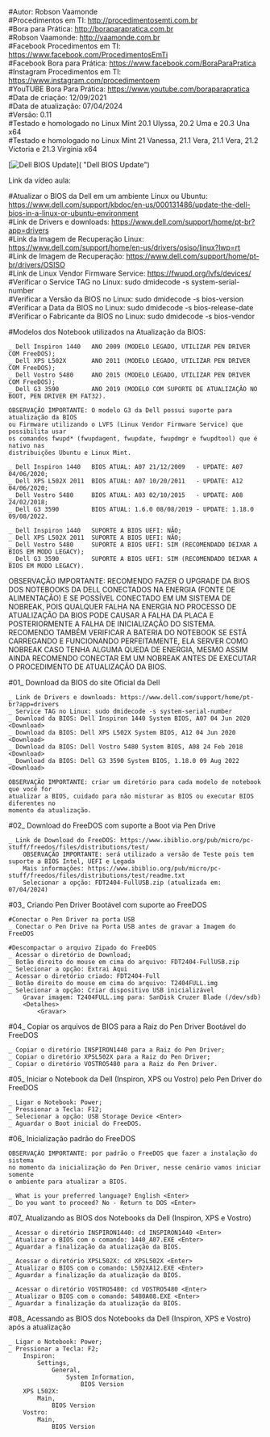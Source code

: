 #Autor: Robson Vaamonde<br>
#Procedimentos em TI: http://procedimentosemti.com.br<br>
#Bora para Prática: http://boraparapratica.com.br<br>
#Robson Vaamonde: http://vaamonde.com.br<br>
#Facebook Procedimentos em TI: https://www.facebook.com/ProcedimentosEmTi<br>
#Facebook Bora para Prática: https://www.facebook.com/BoraParaPratica<br>
#Instagram Procedimentos em TI: https://www.instagram.com/procedimentoem<br>
#YouTUBE Bora Para Prática: https://www.youtube.com/boraparapratica<br>
#Data de criação: 12/09/2021<br>
#Data de atualização: 07/04/2024<br>
#Versão: 0.11<br>
#Testado e homologado no Linux Mint 20.1 Ulyssa, 20.2 Uma e 20.3 Una x64<br>
#Testado e homologado no Linux Mint 21 Vanessa, 21.1 Vera, 21.1 Vera, 21.2 Victoria e 21.3 Virginia x64

[![Dell BIOS Update](http://img.youtube.com/vi//0.jpg)]( "Dell BIOS Update")

Link da vídeo aula: 

#Atualizar o BIOS da Dell em um ambiente Linux ou Ubuntu: https://www.dell.com/support/kbdoc/en-us/000131486/update-the-dell-bios-in-a-linux-or-ubuntu-environment<br>
#Link de Drivers e downloads: https://www.dell.com/support/home/pt-br?app=drivers<br>
#Link da Imagem de Recuperação Linux: https://www.dell.com/support/home/en-us/drivers/osiso/linux?lwp=rt<br>
#Link de Imagem de Recuperação: https://www.dell.com/support/home/pt-br/drivers/OSISO<br>
#Link de Linux Vendor Firmware Service: https://fwupd.org/lvfs/devices/<br>
#Verificar o Service TAG no Linux: sudo dmidecode -s system-serial-number<br>
#Verificar a Versão da BIOS no Linux: sudo dmidecode -s bios-version<br>
#Verificar a Data da BIOS no Linux: sudo dmidecode -s bios-release-date<br>
#Verificar o Fabricante da BIOS no Linux: sudo dmidecode -s bios-vendor

#Modelos dos Notebook utilizados na Atualização da BIOS:

	_ Dell Inspiron 1440   ANO 2009 (MODELO LEGADO, UTILIZAR PEN DRIVER COM FreeDOS);
	_ Dell XPS L502X       ANO 2011 (MODELO LEGADO, UTILIZAR PEN DRIVER COM FreeDOS);
	_ Dell Vostro 5480     ANO 2015 (MODELO LEGADO, UTILIZAR PEN DRIVER COM FreeDOS);
	_ Dell G3 3590         ANO 2019 (MODELO COM SUPORTE DE ATUALIZAÇÃO NO BOOT, PEN DRIVER EM FAT32).

	OBSERVAÇÃO IMPORTANTE: O modelo G3 da Dell possui suporte para atualização da BIOS
	ou Firmware utilizando o LVFS (Linux Vendor Firmware Service) que possibilita usar
	os comandos fwupd* (fwupdagent, fwupdate, fwupdmgr e fwupdtool) que é nativo nas
	distribuições Ubuntu e Linux Mint.

	_ Dell Inspiron 1440   BIOS ATUAL: A07 21/12/2009   - UPDATE: A07 04/06/2020;
	_ Dell XPS L502X 2011  BIOS ATUAL: A07 10/20/2011   - UPDATE: A12 04/06/2020;
	_ Dell Vostro 5480     BIOS ATUAL: A03 02/10/2015   - UPDATE: A08 24/02/2018;
	_ Dell G3 3590         BIOS ATUAL: 1.6.0 08/08/2019 - UPDATE: 1.18.0 09/08/2022.

	_ Dell Inspiron 1440   SUPORTE A BIOS UEFI: NÃO;
	_ Dell XPS L502X 2011  SUPORTE A BIOS UEFI: NÃO;
	_ Dell Vostro 5480     SUPORTE A BIOS UEFI: SIM (RECOMENDADO DEIXAR A BIOS EM MODO LEGACY);
	_ Dell G3 3590         SUPORTE A BIOS UEFI: SIM (RECOMENDADO DEIXAR A BIOS EM MODO LEGACY).

OBSERVAÇÃO IMPORTANTE: RECOMENDO FAZER O UPGRADE DA BIOS DOS NOTEBOOKS DA DELL CONECTADOS
NA ENERGIA (FONTE DE ALIMENTAÇÃO) E SE POSSÍVEL CONECTADO EM UM SISTEMA DE NOBREAK, POIS
QUALQUER FALHA NA ENERGIA NO PROCESSO DE ATUALIZAÇÃO DA BIOS PODE CAUSAR A FALHA DA PLACA
E POSTERIORMENTE A FALHA DE INICIALIZAÇÃO DO SISTEMA. RECOMENDO TAMBÉM VERIFICAR A BATERIA
DO NOTEBOOK SE ESTÁ CARREGANDO E FUNCIONANDO PERFEITAMENTE, ELA SERVER COMO NOBREAK CASO
TENHA ALGUMA QUEDA DE ENERGIA, MESMO ASSIM AINDA RECOMENDO CONECTAR EM UM NOBREAK ANTES DE
EXECUTAR O PROCEDIMENTO DE ATUALIZAÇÃO DA BIOS.

#01_ Download da BIOS do site Oficial da Dell

	_ Link de Drivers e downloads: https://www.dell.com/support/home/pt-br?app=drivers
	_ Service TAG no Linux: sudo dmidecode -s system-serial-number
	_ Download da BIOS: Dell Inspiron 1440 System BIOS, A07 04 Jun 2020 <Download>
	_ Download da BIOS: Dell XPS L502X System BIOS, A12 04 Jun 2020 <Download>
	_ Download da BIOS: Dell Vostro 5480 System BIOS, A08 24 Feb 2018 <Download>
	_ Download da BIOS: Dell G3 3590 System BIOS, 1.18.0 09 Aug 2022 <Download>

	OBSERVAÇÃO IMPORTANTE: criar um diretório para cada modelo de notebook que você for
	atualizar a BIOS, cuidado para não misturar as BIOS ou executar BIOS diferentes no
	momento da atualização.

#02_ Download do FreeDOS com suporte a Boot via Pen Drive

	_ Link de Download do FreeDOS: https://www.ibiblio.org/pub/micro/pc-stuff/freedos/files/distributions/test/
		OBSERVAÇÃO IMPORTANTE: será utilizado a versão de Teste pois tem suporte a BIOS Intel, UEFI e Legada
		Mais informações: https://www.ibiblio.org/pub/micro/pc-stuff/freedos/files/distributions/test/readme.txt
		Selecionar a opção: FDT2404-FullUSB.zip (atualizada em: 07/04/2024)

#03_ Criando Pen Driver Bootável com suporte ao FreeDOS

	#Conectar o Pen Driver na porta USB
	_ Conectar o Pen Drive na Porta USB antes de gravar a Imagem do FreeDOS

	#Descompactar o arquivo Zipado do FreeDOS
	_ Acessar o diretório de Download;
	_ Botão direito do mouse em cima do arquivo: FDT2404-FullUSB.zip
	_ Selecionar a opção: Extrai Aqui
	_ Acessar o diretório criado: FDT2404-Full
	_ Botão direito do mouse em cima do arquivo: T2404FULL.img
	_ Selecionar a opção: Criar dispositivo USB inicializável
		Gravar imagem: T2404FULL.img para: SanDisk Cruzer Blade (/dev/sdb)
		<Detalhes>
			<Gravar>

#04_ Copiar os arquivos de BIOS para a Raiz do Pen Driver Bootável do FreeDOS

	_ Copiar o diretório INSPIRON1440 para a Raiz do Pen Driver;
	_ Copiar o diretório XPSL502X para a Raiz do Pen Driver;
	_ Copiar o diretório VOSTRO5480 para a Raiz do Pen Driver.

#05_ Iniciar o Notebook da Dell (Inspiron, XPS ou Vostro) pelo Pen Driver do FreeDOS

	_ Ligar o Notebook: Power;
	_ Pressionar a Tecla: F12;
	_ Selecionar a opção: USB Storage Device <Enter>
	_ Aguardar o Boot inicial do FreeDOS.

#06_ Inicialização padrão do FreeDOS

	OBSERVAÇÃO IMPORTANTE: por padrão o FreeDOS que fazer a instalação do sistema
	no momento da inicialização do Pen Driver, nesse cenário vamos iniciar somente
	o ambiente para atualizar a BIOS.

	_ What is your preferred language? English <Enter>
	_ Do you want to proceed? No - Return to DOS <Enter>

#07_ Atualizando as BIOS dos Notebooks da Dell (Inspiron, XPS e Vostro)

	_ Acessar o diretório INSPIRON1440: cd INSPIRON1440 <Enter>
	_ Atualizar o BIOS com o comando: 1440_A07.EXE <Enter>
	_ Aguardar a finalização da atualização da BIOS.

	_ Acessar o diretório XPSL502X: cd XPSL502X <Enter>
	_ Atualizar o BIOS com o comando: L502XA12.EXE <Enter>
	_ Aguardar a finalização da atualização da BIOS.

	_ Acessar o diretório VOSTRO5480: cd VOSTRO5480 <Enter>
	_ Atualizar o BIOS com o comando: 5480A08.EXE <Enter>
	_ Aguardar a finalização da atualização da BIOS.

#08_ Acessando as BIOS dos Notebooks da Dell (Inspiron, XPS e Vostro) após a atualização

	_ Ligar o Notebook: Power;
	_ Pressionar a Tecla: F2;
		Inspiron: 
			Settings, 
				General, 
					System Information, 
						BIOS Version
		XPS L502X: 
			Main, 
				BIOS Version
		Vostro: 
			Main, 
				BIOS Version